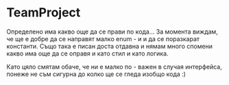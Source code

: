 # TeamProject

Определено има какво още да се прави по кода...
За момента виждам, че ще е добре да се направят малко enum - и и да се поразкарат константи. Също така е писан доста отдавна и нямам много спомени какво има още да се оправя и като стил и като логика.

Като цяло смятам обаче, че ни е малко по - важен в случая интерфейса, понеже не съм сигурна до колко ще се гледа изобщо кода :)
